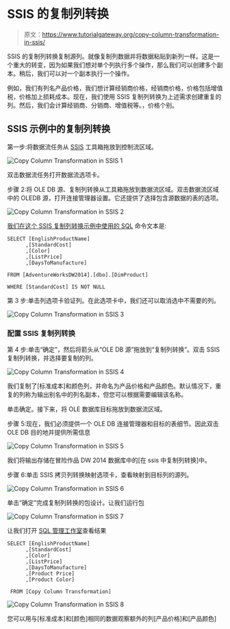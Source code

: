 # SSIS 的复制列转换

> 原文：<https://www.tutorialgateway.org/copy-column-transformation-in-ssis/>

SSIS 的复制列转换复制源列。就像复制列数据并将数据粘贴到新列一样。这是一个重大的转变，因为如果我们想对单个列执行多个操作，那么我们可以创建多个副本。稍后，我们可以对一个副本执行一个操作。

例如，我们有列名产品价格，我们想计算经销商价格，经销商价格，价格包括增值税，价格加上损耗成本。现在，我们使用 SSIS 复制列转换为上述需求创建重复的列。然后，我们会计算经销商、分销商、增值税等。，价格个别。

## SSIS 示例中的复制列转换

第一步:将数据流任务从 [SSIS](https://www.tutorialgateway.org/ssis/) 工具箱拖放到控制流区域。

![Copy Column Transformation in SSIS 1](img/13154ded92e2791d591805010fbe8a17.png)

双击数据流任务打开数据流选项卡。

步骤 2:将 OLE DB 源、复制列转换从工具箱拖放到数据流区域。双击数据流区域中的 OLEDB 源，打开连接管理器设置。它还提供了选择包含源数据的表的选项。

![Copy Column Transformation in SSIS 2](img/8f4002289952262637cb0e122ddb8dfe.png)

[我们在这个 SSIS 复制列转换示例中使用的 SQL](https://www.tutorialgateway.org/sql/) 命令文本是:

```
SELECT [EnglishProductName]
      ,[StandardCost]
      ,[Color]
      ,[ListPrice]
      ,[DaysToManufacture]

FROM [AdventureWorksDW2014].[dbo].[DimProduct]

WHERE [StandardCost] IS NOT NULL
```

第 3 步:单击列选项卡验证列。在此选项卡中，我们还可以取消选中不需要的列。

![Copy Column Transformation in SSIS 3](img/1786c6a1323bfc38cab2a8c492eba7f1.png)

### 配置 SSIS 复制列转换

第 4 步:单击“确定”，然后将箭头从“OLE DB 源”拖放到“复制列转换”。双击 SSIS 复制列转换，并选择要复制的列。

![Copy Column Transformation in SSIS 4](img/c18e8aed42bf52867bfe5a35abca1531.png)

我们复制了[标准成本]和颜色列，并命名为产品价格和产品颜色。默认情况下，重复的列称为输出别名中的列名副本，但您可以根据需要编辑该名称。

单击确定。接下来，将 OLE 数据库目标拖放到数据流区域。

步骤 5:现在，我们必须提供一个 OLE DB 连接管理器和目标的表细节。因此双击 OLE DB 目的地并提供所需信息

![Copy Column Transformation in SSIS 5](img/55d2ec1ef735799ebd112db4f3d34322.png)

我们将输出存储在冒险作品 DW 2014 数据库中的[在 ssis 中复制列转换]中。

步骤 6:单击 SSIS 拷贝列转换映射选项卡，查看映射到目标列的源列。

![Copy Column Transformation in SSIS 6](img/e2d23229ee211db0e4d26279bd7c3214.png)

单击“确定”完成复制列转换的包设计。让我们运行包

![Copy Column Transformation in SSIS 7](img/d52aa985f043fdbd6f1e5ccfde2768dd.png)

让我们打开 [SQL 管理工作室](https://www.tutorialgateway.org/sql-server-management-studio/)查看结果

```
SELECT [EnglishProductName]
      ,[StandardCost]
      ,[Color]
      ,[ListPrice]
      ,[DaysToManufacture]
      ,[Product Price]
      ,[Product Color]

 FROM [Copy Column Transformation]
```

![Copy Column Transformation in SSIS 8](img/67a728476d1f54869ed1bf4ff721314a.png)

您可以用与[标准成本]和[颜色]相同的数据观察额外的列[产品价格]和[产品颜色]